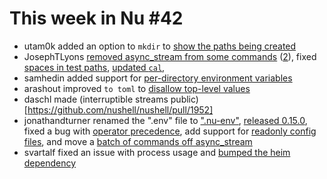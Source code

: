 # This week in Nu #42

- utam0k added an option to `mkdir` to [show the paths being created](https://github.com/nushell/nushell/pull/1932)
- JosephTLyons [removed async_stream from some commands](https://github.com/nushell/nushell/pull/1940) ([2](https://github.com/nushell/nushell/pull/1951)), fixed [spaces in test paths](https://github.com/nushell/nushell/pull/1944), [updated `cal`](https://github.com/nushell/nushell/pull/1945), 
- samhedin added support for [per-directory environment variables](https://github.com/nushell/nushell/pull/1943)
- arashout improved `to toml` to [disallow top-level values](https://github.com/nushell/nushell/pull/1946)
- daschl made (interruptible streams public)[https://github.com/nushell/nushell/pull/1952]
- jonathandturner renamed the ".env" file to [".nu-env"](https://github.com/nushell/nushell/pull/1953), [released 0.15.0](https://github.com/nushell/nushell/pull/1955), fixed a bug with [operator precedence](https://github.com/nushell/nushell/pull/1966), add support for [readonly config files](https://github.com/nushell/nushell/pull/1967), and move a [batch of commands off async_stream](https://github.com/nushell/nushell/pull/1970)
- svartalf fixed an issue with process usage and [bumped the heim dependency](https://github.com/nushell/nushell/pull/1954)
